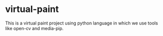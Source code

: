 # virtual-paint
This is a virtual paint project using python language in which we use tools like open-cv and media-pip. 
